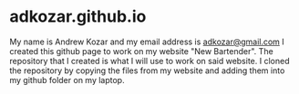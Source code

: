 # adkozar.github.io
My name is Andrew Kozar and my email address is adkozar@gmail.com
I created this github page to work on my website "New Bartender".
The repository that I created is what I will use to work on said website.
I cloned the repository by copying the files from my website and adding them into my github folder on my laptop.
